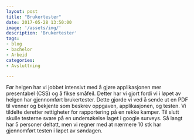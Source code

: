 ```yaml
---
layout: post
title: "Brukertester"
date: 2017-05-28 13:50:00
image: '/assets/img/'
description: 'Brukertester'
tags: 
- blog
- bachelor
- Arbeid
categories:
- Avsluttning

---
```


Før helgen har vi jobbet intensivt med å gjøre applikasjonen mer presentabel (CSS) og å fikse småfeil. Detter har vi gjort fordi vi i løpet
av helgen har gjennomført brukertester. Dette gjorde vi ved å sende ut en PDF til venner og bekjente som beskrev oppgaven, applikasjonen,
og testen. Vi tildelte deretter rettigheter for rapportering på en rekke kamper. Til slutt skulle testerne svare på en undersøkelse laget
i google surveys. Så langt har 5 personer deltatt, men vi regner med at nærmere 10 stk har gjennomført testen i løpet av søndagen. 

